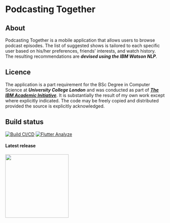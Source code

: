 # Podcasting Together


## About

Podcasting Together is a mobile application that allows users to browse podcast episodes. The list of suggested shows is tailored to each
specific user based on his/her preferences, friends’ interests, and watch history. The resulting recommendations are ***devised using the IBM Watson NLP***.


## Licence

The application is a part requirement for the BSc Degree in Computer Science at ***University College London*** and was conducted as part of [***The IBM Academic Initiative***](https://www.ibm.com/academic/home). It is substantially the result of my own work except where explicitly indicated. The code may be freely copied and distributed provided the source is explicitly acknowledged.

## Build status

[![Build CI/CD](https://github.com/TudorAxinte/ucl-podcast-app/actions/workflows/android_ci.yaml/badge.svg)](https://github.com/TudorAxinte/ucl-podcast-app/actions/workflows/android_ci.yaml) [![Flutter Analyze](https://github.com/TudorAxinte/ucl-podcast-app/actions/workflows/main.yaml/badge.svg?branch=dev)](https://github.com/TudorAxinte/ucl-podcast-app/actions/workflows/main.yaml)

####  Latest release

<a href ="https://nightly.link/TudorAxinte/ucl-podcast-app/workflows/android_ci.yaml/dev/release-apk.zip"><img src = "https://static.coingecko.com/s/coingecko_logos/Download_Android_APK_2-2846c5e4a5754bfb95852c31a578b15a0ab21324e5fb3ad988b6e23fbcd5e454.svg" width="200"></img></a>